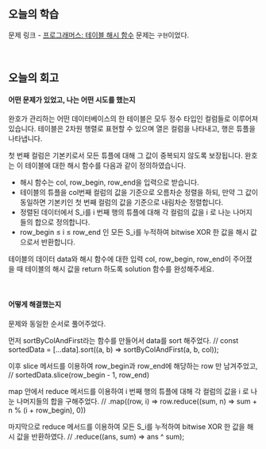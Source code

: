 ## 오늘의 학습
문제 링크 - [프로그래머스: 테이블 해시 함수](https://school.programmers.co.kr/learn/courses/30/lessons/147354)
문제는 `구현`이었다.

<br />

## 오늘의 회고
#### 어떤 문제가 있었고, 나는 어떤 시도를 했는지

완호가 관리하는 어떤 데이터베이스의 한 테이블은 모두 정수 타입인 컬럼들로 이루어져 있습니다. 테이블은 2차원 행렬로 표현할 수 있으며 열은 컬럼을 나타내고, 행은 튜플을 나타냅니다.

첫 번째 컬럼은 기본키로서 모든 튜플에 대해 그 값이 중복되지 않도록 보장됩니다. 완호는 이 테이블에 대한 해시 함수를 다음과 같이 정의하였습니다.

- 해시 함수는 col, row_begin, row_end을 입력으로 받습니다.
- 테이블의 튜플을 col번째 컬럼의 값을 기준으로 오름차순 정렬을 하되, 만약 그 값이 동일하면 기본키인 첫 번째 컬럼의 값을 기준으로 내림차순 정렬합니다.
- 정렬된 데이터에서 S_i를 i 번째 행의 튜플에 대해 각 컬럼의 값을 i 로 나눈 나머지들의 합으로 정의합니다.
- row_begin ≤ i ≤ row_end 인 모든 S_i를 누적하여 bitwise XOR 한 값을 해시 값으로서 반환합니다.

테이블의 데이터 data와 해시 함수에 대한 입력 col, row_begin, row_end이 주어졌을 때 테이블의 해시 값을 return 하도록 solution 함수를 완성해주세요.

<br />

#### 어떻게 해결했는지
문제와 동일한 순서로 풀어주었다.

먼저 sortByColAndFirst라는 함수를 만들어서 data를 sort 해주었다. // const sortedData = [...data].sort((a, b) => sortByColAndFirst(a, b, col));

이후 slice 메서드를 이용하여 row_begin과 row_end에 해당하는 row 만 남겨주었고, // sortedData.slice(row_begin - 1, row_end)

map 안에서 reduce 메서드를 이용하여 i 번째 행의 튜플에 대해 각 컬럼의 값을 i 로 나눈 나머지들의 합을 구해주었다. // .map((row, i) => row.reduce((sum, n) => sum + n % (i + row_begin), 0))

마지막으로 reduce 메서드를 이용하여 모든 S_i를 누적하여 bitwise XOR 한 값을 해시 값을 반환하였다. // .reduce((ans, sum) => ans ^ sum);
